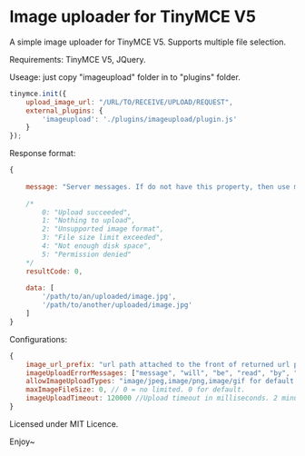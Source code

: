 # Image uploader for TinyMCE V5

A simple image uploader for TinyMCE V5. Supports multiple file selection.

Requirements: TinyMCE V5, JQuery.

Useage: just copy "imageupload" folder in to "plugins" folder.

```javascript
tinymce.init({
    upload_image_url: "/URL/TO/RECEIVE/UPLOAD/REQUEST",
    external_plugins: {
        'imageupload': './plugins/imageupload/plugin.js'
    }
});
```

Response format:
```javascript
{
	
	message: "Server messages. If do not have this property, then use messages from settings.imageUploadErrorMessages",
	
	/*
		0: "Upload succeeded",
		1: "Nothing to upload",
		2: "Unsupported image format",
		3: "File size limit exceeded",
		4: "Not enough disk space",
		5: "Permission denied"
	*/
	resultCode: 0,
	
	data: [
		'/path/to/an/uploaded/image.jpg',
		'/path/to/another/uploaded/image.jpg' 
	]
}
```

Configurations:
```javascript
{
	image_url_prefix: "url path attached to the front of returned url path",
	imageUploadErrorMessages: ["message", "will", "be", "read", "by", "index"],
	allowImageUploadTypes: "image/jpeg,image/png,image/gif for default.",
	maxImageFileSize: 0, // 0 = no limited. 0 for default.
	imageUploadTimeout: 120000 //Upload timeout in milliseconds. 2 minutes for default.
}
```

Licensed under MIT Licence.

Enjoy~
